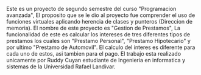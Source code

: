 Este es un proyecto de segundo semestre del curso "Programacion avanzada", El proposito que se le dio al proyecto fue comprender el uso de funciones virtuales aplicando herencia de clases y punteros (Direccion de memoria).
El nombre de este proyecto es "Gestion de Prestamos", La funcionalidad de este es calcular los intereses de tres diferentes tipos de prestamos los cuales son "Prestamo Personal", "Prestamo Hipotecario" y por ultimo "Prestamo de Automovil".
El calculo del interes es diferente para cada uno de estos, asi tambien para el pago. El trabajo esta realizado unicamente por Ruddy Cuyan estudiante de Ingenieria en informatica y sistemas de la Universidad Rafael Landivar.
